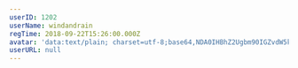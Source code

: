 ```yaml
---
userID: 1202
userName: windandrain
regTime: 2018-09-22T15:26:00.000Z
avatar: 'data:text/plain; charset=utf-8;base64,NDA0IHBhZ2Ugbm90IGZvdW5kCg=='
userURL: null
---
```



